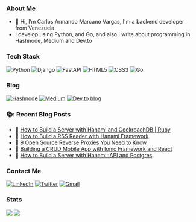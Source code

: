 ### About Me
- 👋 Hi, I’m Carlos Armando Marcano Vargas, I'm a backend developer from Venezuela.
- I develop using Python, and Go, and also I write about programming in Hashnode, Medium and Dev.to


### Tech Stack
![Python](https://img.shields.io/badge/python-3670A0?style=for-the-badge&logo=python&logoColor=ffdd54)
![Django](https://img.shields.io/badge/django-%23092E20.svg?style=for-the-badge&logo=django&logoColor=white)
![FastAPI](https://img.shields.io/badge/FastAPI-005571?style=for-the-badge&logo=fastapi)
![HTML5](https://img.shields.io/badge/html5-%23E34F26.svg?style=for-the-badge&logo=html5&logoColor=white)
![CSS3](https://img.shields.io/badge/css3-%231572B6.svg?style=for-the-badge&logo=css3&logoColor=white)
![Go](https://img.shields.io/badge/go-%2300ADD8.svg?style=for-the-badge&logo=go&logoColor=white)


### Blog
[![Hashnode](https://img.shields.io/badge/Hashnode-2962FF?style=for-the-badge&logo=hashnode&logoColor=white)](https://carlosmv.hashnode.dev/)
[![Medium](https://img.shields.io/badge/Medium-12100E?style=for-the-badge&logo=medium&logoColor=white)](https://medium.com/@carlosmarcano2704)
[![Dev.to blog](https://img.shields.io/badge/dev.to-0A0A0A?style=for-the-badge&logo=dev.to&logoColor=white)](https://dev.to/carlosm27)


### 📚: Recent Blog Posts
<!-- BLOGPOSTS:START -->
 - 💫 [How to Build a Server with Hanami and CockroachDB | Ruby](https://carlosmv.hashnode.dev/how-to-build-a-server-with-hanami-and-cockroachdb-ruby)
 - 🚀 [How to Build a RSS Reader with Hanami Framework](https://carlosmv.hashnode.dev/how-to-build-a-rss-reader-with-hanami-framework)
 - 🚀 [9 Open Source Reverse Proxies You Need to Know](https://carlosmv.hashnode.dev/9-open-source-reverse-proxies-you-need-to-know)
 - 💫 [Building a CRUD Mobile App with Ionic Framework and React](https://carlosmv.hashnode.dev/building-a-crud-mobile-app-with-ionic-framework-and-react)
 - 💯 [How to Build a Server with Hanami::API and Postgres](https://carlosmv.hashnode.dev/how-to-build-a-server-with-hanamiapi-and-postgres)<!-- BLOGPOSTS:END -->

### Contact Me
[![LinkedIn](https://img.shields.io/badge/linkedin-%230077B5.svg?style=for-the-badge&logo=linkedin&logoColor=white)](linkedin.com/in/carlos-marcano-a2135a134)
[![Twitter](https://img.shields.io/badge/Twitter-%231DA1F2.svg?style=for-the-badge&logo=Twitter&logoColor=white)](https://twitter.com/Carlos_marcv)
[![Gmail](https://img.shields.io/badge/Gmail-D14836?style=for-the-badge&logo=gmail&logoColor=white)](carlosmarcano2704@gmail.com)


### Stats

<img src="https://github-readme-stats.vercel.app/api?username=carlosm27&show_icons=true" />

<img src="https://github-readme-stats.vercel.app/api/top-langs/?username=carlosm27&hide=C,C%2B%2B,html,CSS,JavaScript,Assembly,Scilab,PHP&langs_count=8&layout=compact" />

<!---
carlosm27/carlosm27 is a ✨ special ✨ repository because its `README.md` (this file) appears on your GitHub profile.
You can click the Preview link to take a look at your changes.
--->
